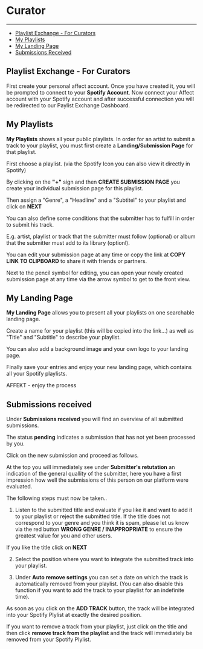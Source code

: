# Curator

---

- [Playlist Exchange - For Curators](#curator)
- [My Playlists](#my-playlists)
- [My Landing Page](#my-landing-page)
- [Submissions Received](#submissions-received)

<a name="curator"></a>
## Playlist Exchange - For Curators

First create your personal affect account. Once you have created it, you will be prompted to connect to your **Spotify Account**. Now connect your Affect account with your Spotify account and after successful connection you will be redirected to our Paylist Exchange Dashboard.

<a name="my-playlists"></a>
## My Playlists

**My Playlists** shows all your public playlists. In order for an artist to submit a track to your playlist, you must first create a **Landing/Submission Page** for that playlist.

First choose a playlist. (via the Spotify Icon you can also view it directly in Spotify)

By clicking on the **"+"** sign and then **CREATE SUBMISSION PAGE** you create your individual submission page for this playlist.

Then assign a "Genre", a "Headline"  and a "Subtitel"  to your playlist and click on **NEXT**

You can also define some conditions that the submitter has to fulfill in order to submit his track.

E.g. artist, playlist or track that the submitter must follow (optional) or album that the submitter must add to its library (optionl).

You can edit your submission page at any time or copy the link at **COPY LINK TO CLIPBOARD** to share it with friends or partners.

Next to the pencil symbol for editing, you can open your newly created submission page at any time via the arrow symbol to get to the front view.

<a name="my-landing-page"></a>
## My Landing Page

**My Landing Page** allows you to present all your playlists on one searchable landing page.

Create a name for your playlist (this will be copied into the link...) as well as "Title" and "Subtitle" to describe your playlist.

You can also add a background image and your own logo to your landing page.

Finally save your entries and enjoy your new landing page, which contains all your Spotify playlists.

AFFEKT - enjoy the process

<a name="submissions-received"></a>
## Submissions received

Under **Submissions received** you will find an overview of all submitted submissions.

The status **pending** indicates a submission that has not yet been processed by you.

Click on the new submission and proceed as follows.

At the top you will immediately see under **Submitter's retutation** an indication of the general quallity of the submitter, here you have a first impression how well the submissions of this person on our platform were evaluated.

The following steps must now be taken..

1) Listen to the submitted title and evaluate if you like it and want to add it to your playlist or reject the submitted title. 
If the title does not correspond to your genre and you think it is spam, please let us know via the red button **WRONG GENRE / INAPPROPRIATE** to ensure the greatest value for you and other users.

If you like the title click on **NEXT**

2) Select the position where you want to integrate the submitted track into your playlist.


3) Under **Auto remove settings** you can set a date on which the track is automatically removed from your playlist.
(You can also disable this function if you want to add the track to your playlist for an indefinite time).

As soon as you click on the **ADD TRACK** button, the track will be integrated into your Spotify Plylist at exactly the desired position.
   
If you want to remove a track from your playlist, just click on the title and then click **remove track from the playlist** and the track will immediately be removed from your Spotify Plylist.


